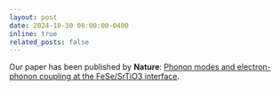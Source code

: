 ```yaml
---
layout: post
date: 2024-10-30 00:00:00-0400
inline: true
related_posts: false
---
```


Our paper has been published by <b>Nature</b>: <a href='https://www.nature.com/articles/s41586-024-08118-0'>Phonon modes and electron-phonon coupling at the FeSe/SrTiO3 interface</a>.
